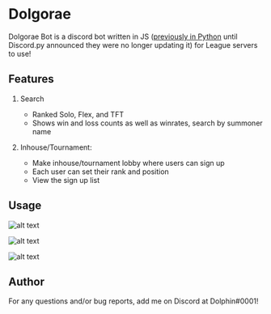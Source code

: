 # Dolgorae

Dolgorae Bot is a discord bot written in JS ([previously in Python](https://github.com/sophiayjcho/dolgorae-bot) until Discord.py announced they were no longer updating it) for League servers to use!

## Features

1. Search
    - Ranked Solo, Flex, and TFT
    - Shows win and loss counts as well as winrates, search by summoner name
   
2. Inhouse/Tournament: 
    - Make inhouse/tournament lobby where users can sign up
    - Each user can set their rank and position
    - View the sign up list


## Usage


![alt text](https://github.com/sophiayjcho/Dolgorae-Bot-in-JS/blob/main/pictures/slash_commands.png?raw=true)

![alt text](https://github.com/sophiayjcho/Dolgorae-Bot-in-JS/blob/main/pictures/tft_example.png?raw=true)

![alt text](https://github.com/sophiayjcho/Dolgorae-Bot-in-JS/blob/main/pictures/inhouse_example.png?raw=true)

## Author
For any questions and/or bug reports, add me on Discord at Dolphin#0001!

